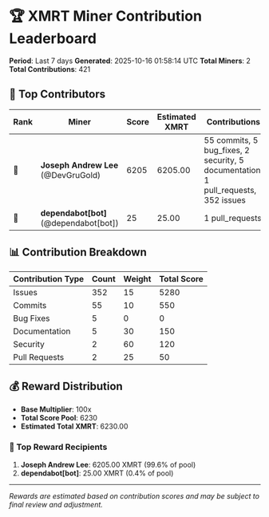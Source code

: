 # 🏆 XMRT Miner Contribution Leaderboard

**Period**: Last 7 days
**Generated**: 2025-10-16 01:58:14 UTC
**Total Miners**: 2
**Total Contributions**: 421

## 🥇 Top Contributors

| Rank | Miner | Score | Estimated XMRT | Contributions |
|------|-------|-------|----------------|---------------|
| 🥇 | **Joseph Andrew Lee** (@DevGruGold) | 6205 | 6205.00 | 55 commits, 5 bug_fixes, 2 security, 5 documentation, 1 pull_requests, 352 issues |
| 🥈 | **dependabot[bot]** (@dependabot[bot]) | 25 | 25.00 | 1 pull_requests |

## 📊 Contribution Breakdown

| Contribution Type | Count | Weight | Total Score |
|-------------------|-------|--------|-------------|
| Issues | 352 | 15 | 5280 |
| Commits | 55 | 10 | 550 |
| Bug Fixes | 5 | 0 | 0 |
| Documentation | 5 | 30 | 150 |
| Security | 2 | 60 | 120 |
| Pull Requests | 2 | 25 | 50 |

## 💰 Reward Distribution

- **Base Multiplier**: 100x
- **Total Score Pool**: 6230
- **Estimated Total XMRT**: 6230.00

### 🎯 Top Reward Recipients
1. **Joseph Andrew Lee**: 6205.00 XMRT (99.6% of pool)
2. **dependabot[bot]**: 25.00 XMRT (0.4% of pool)

---
*Rewards are estimated based on contribution scores and may be subject to final review and adjustment.*